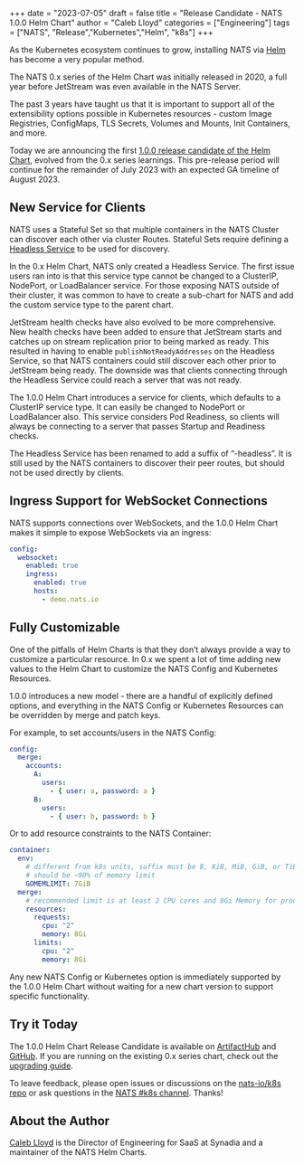 +++
date = "2023-07-05"
draft = false
title = "Release Candidate - NATS 1.0.0 Helm Chart"
author = "Caleb Lloyd"
categories = ["Engineering"]
tags = ["NATS", "Release","Kubernetes","Helm", "k8s"]
+++

As the Kubernetes ecosystem continues to grow, installing NATS via [Helm](https://helm.sh/) has become a very popular method.

The NATS 0.x series of the Helm Chart was initially released in 2020, a full year before JetStream was even available in the NATS Server.

The past 3 years have taught us that it is important to support all of the extensibility options possible in Kubernetes resources - custom Image Registries, ConfigMaps, TLS Secrets, Volumes and Mounts, Init Containers, and more.

Today we are announcing the first [1.0.0 release candidate of the Helm Chart](https://github.com/nats-io/k8s/releases/tag/nats-1.0.0-rc.0), evolved from the 0.x series learnings. This pre-release period will continue for the remainder of July 2023 with an expected GA timeline of August 2023.

## New Service for Clients

NATS uses a Stateful Set so that multiple containers in the NATS Cluster can discover each other via cluster Routes. Stateful Sets require defining a [Headless Service](https://kubernetes.io/docs/concepts/services-networking/service/#headless-services) to be used for discovery.

In the 0.x Helm Chart, NATS only created a Headless Service. The first issue users ran into is that this service type cannot be changed to a ClusterIP, NodePort, or LoadBalancer service. For those exposing NATS outside of their cluster, it was common to have to create a sub-chart for NATS and add the custom service type to the parent chart.

JetStream health checks have also evolved to be more comprehensive. New health checks have been added to ensure that JetStream starts and catches up on stream replication prior to being marked as ready. This resulted in having to enable `publishNotReadyAddresses` on the Headless Service, so that NATS containers could still discover each other prior to JetStream being ready. The downside was that clients connecting through the Headless Service could reach a server that was not ready.

The 1.0.0 Helm Chart introduces a service for clients, which defaults to a ClusterIP service type. It can easily be changed to NodePort or LoadBalancer also. This service considers Pod Readiness, so clients will always be connecting to a server that passes Startup and Readiness checks.

The Headless Service has been renamed to add a suffix of “-headless”. It is still used by the NATS containers to discover their peer routes, but should not be used directly by clients.

## Ingress Support for WebSocket Connections

NATS supports connections over WebSockets, and the 1.0.0 Helm Chart makes it simple to expose WebSockets via an ingress:

```yaml
config:
  websocket:
    enabled: true
    ingress:
      enabled: true
      hosts:
        - demo.nats.io
```

## Fully Customizable

One of the pitfalls of Helm Charts is that they don’t always provide a way to customize a particular resource. In 0.x we spent a lot of time adding new values to the Helm Chart to customize the NATS Config and Kubernetes Resources.

1.0.0 introduces a new model - there are a handful of explicitly defined options, and everything in the NATS Config or Kubernetes Resources can be overridden by merge and patch keys.

For example, to set accounts/users in the NATS Config:

```yaml
config:
  merge:
    accounts:
      A:
        users:
          - { user: a, password: a }
      B:
        users:
          - { user: b, password: b }
```

Or to add resource constraints to the NATS Container:

```yaml
container:
  env:
    # different from k8s units, suffix must be B, KiB, MiB, GiB, or TiB
    # should be ~90% of memory limit
    GOMEMLIMIT: 7GiB
  merge:
    # recommended limit is at least 2 CPU cores and 8Gi Memory for production JetStream clusters
    resources:
      requests:
        cpu: "2"
        memory: 8Gi
      limits:
        cpu: "2"
        memory: 8Gi
```

Any new NATS Config or Kubernetes option is immediately supported by the 1.0.0 Helm Chart without waiting for a new chart version to support specific functionality.

## Try it Today

The 1.0.0 Helm Chart Release Candidate is available on [ArtifactHub](https://artifacthub.io/packages/helm/nats/nats) and [GitHub](https://github.com/nats-io/k8s). If you are running on the existing 0.x series chart, check out the [upgrading guide](https://github.com/nats-io/k8s/blob/nats-1.0.0-rc.0/helm/charts/nats/UPGRADING.md).

To leave feedback, please open issues or discussions on the [nats-io/k8s repo](https://github.com/nats-io/k8s) or ask questions in the [NATS #k8s channel](https://natsio.slack.com/archives/CTM4A2TR7). Thanks!

## About the Author

[Caleb Lloyd](https://www.linkedin.com/in/calebjlloyd) is the Director of Engineering for SaaS at Synadia and a maintainer of the NATS Helm Charts.
